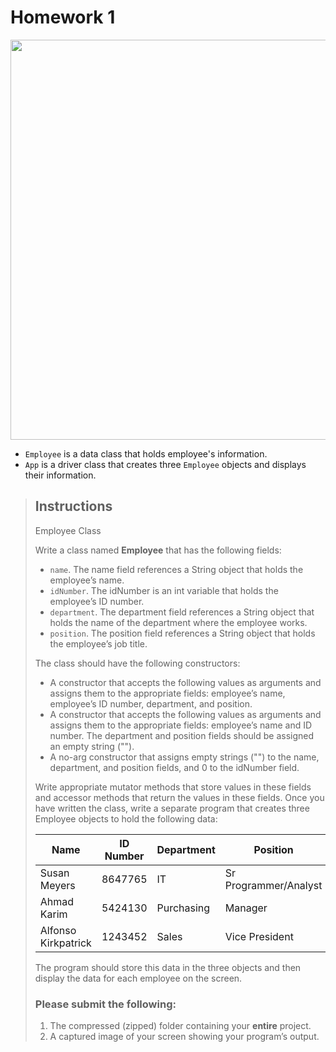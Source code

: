 # Homework 1

<img width="640" src="https://github.com/hendraanggrian/IIT-ITM510/raw/assets/assignments/hw1.png">

- `Employee` is a data class that holds employee's information.
- `App` is a driver class that creates three `Employee` objects and displays
  their information.

> ## Instructions
>
> Employee Class
>
> Write a class named **Employee** that has the following fields:
>
> - `name`. The name field references a String object that holds the employee’s
    name.
> - `idNumber`. The idNumber is an int variable that holds the employee’s ID
    number.
> - `department`. The department field references a String object that holds the
    name of the department where the employee works.
> - `position`. The position field references a String object that holds the
    employee’s job title.
>
> The class should have the following constructors:
>
> - A constructor that accepts the following values as arguments and assigns
    them to the appropriate fields: employee’s name, employee’s ID number,
    department, and position.
> - A constructor that accepts the following values as arguments and assigns
    them to the appropriate fields: employee’s name and ID number. The
    department and position fields should be assigned an empty string ("").
> - A no-arg constructor that assigns empty strings ("") to the name,
    department, and position fields, and 0 to the idNumber field.
>
> Write appropriate mutator methods that store values in these fields and
  accessor methods that return the values in these fields. Once you have written
  the class, write a separate program that creates three Employee objects to
  hold the following data:
>
> | Name | ID Number | Department | Position |
> | --- | --- | --- | --- |
> | Susan Meyers | 8647765 | IT | Sr Programmer/Analyst |
> | Ahmad Karim | 5424130 | Purchasing | Manager |
> | Alfonso Kirkpatrick | 1243452 | Sales | Vice President |
>
> The program should store this data in the three objects and then display the
  data for each employee on the screen.
>
> ### Please submit the following:
>
> 1. The compressed (zipped) folder containing your **entire** project.
> 2. A captured image of your screen showing your program’s output.
